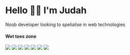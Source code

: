 # Hello 👋🏼 I'm Judah

Noob developer looking to spelialise in web technologies

#### Wet toes zone
![](https://img.shields.io/static/v1?style=flat&label=&message=HTML&color=dd4b25&logo=html5&logoColor=FFFFFF)
![](https://img.shields.io/static/v1?style=flat&label=&message=CSS&color=1173b7&logo=css3&logoColor=FFFFFF)
![](https://img.shields.io/static/v1?style=flat&label=&message=JavaScript&color=F0DB4F&logo=javascript&logoColor=323330)
![](https://img.shields.io/static/v1?style=flat&label=&message=PHP&color=777BB3&logo=php&logoColor=FFFFFF)
![](https://img.shields.io/static/v1?style=flat&label=&message=Laravel&color=F05340&logo=laravel&logoColor=FFFFFF)
![](https://img.shields.io/static/v1?style=flat&label=&message=AssemblyScript&color=007ACC&logo=assemblyscript&logoColor=FFFFFF)
![](https://img.shields.io/static/v1?style=flat&label=&message=WebAssembly&color=654ff0&logo=webassembly&logoColor=FFFFFF)
